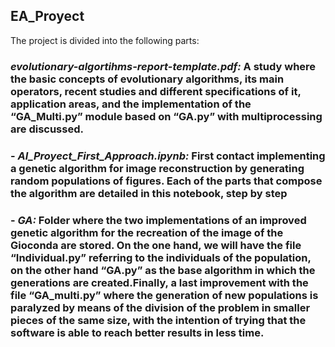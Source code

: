 ## EA_Proyect
The project is divided into the following parts:

### ***evolutionary-algortihms-report-template.pdf:*** A study where the basic concepts of evolutionary algorithms, its main operators, recent studies and different specifications of it, application areas, and the implementation of the “GA_Multi.py” module based on “GA.py” with multiprocessing are discussed. 

### - ***AI_Proyect_First_Approach.ipynb:*** First contact implementing a genetic algorithm for image reconstruction by generating random populations of figures. Each of the parts that compose the algorithm are detailed in this notebook, step by step

### - ***GA:*** Folder where the two implementations of an improved genetic algorithm for the recreation of the image of the Gioconda are stored. On the one hand, we will have the file “Individual.py” referring to the individuals of the population, on the other hand “GA.py” as the base algorithm in which the generations are created.Finally, a last improvement with the file “GA_multi.py” where the generation of new populations is paralyzed by means of the division of the problem in smaller pieces of the same size, with the intention of trying that the software is able to reach better results in less time.

